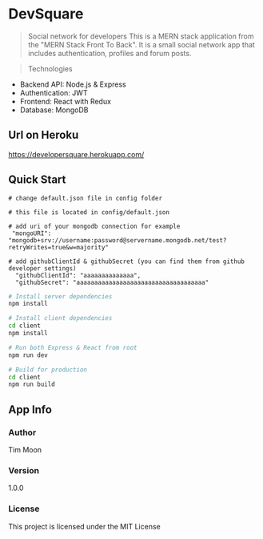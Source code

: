 # DevSquare

> Social network for developers
> This is a MERN stack application from the "MERN Stack Front To Back". It is a small social network app that includes authentication, profiles and forum posts.

> Technologies

- Backend API: Node.js & Express
- Authentication: JWT
- Frontend: React with Redux
- Database: MongoDB

## Url on Heroku

https://developersquare.herokuapp.com/

## Quick Start

```
# change default.json file in config folder

# this file is located in config/default.json

# add uri of your mongodb connection for example
 "mongoURI": "mongodb+srv://username:password@servername.mongodb.net/test?retryWrites=true&w=majority"

# add githubClientId & githubSecret (you can find them from github developer settings)
  "githubClientId": "aaaaaaaaaaaaaa",
  "githubSecret": "aaaaaaaaaaaaaaaaaaaaaaaaaaaaaaaaaaaa"
```

```bash
# Install server dependencies
npm install

# Install client dependencies
cd client
npm install

# Run both Express & React from root
npm run dev

# Build for production
cd client
npm run build
```

## App Info

### Author

Tim Moon

### Version

1.0.0

### License

This project is licensed under the MIT License
